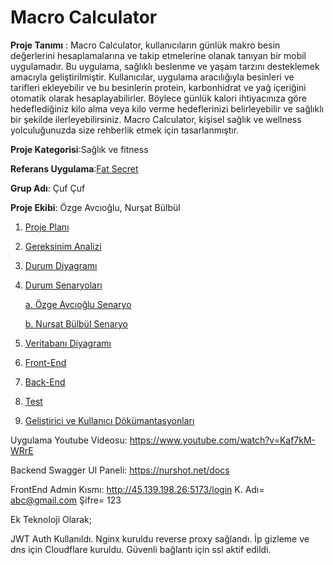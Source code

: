 # Macro Calculator
**Proje Tanımı** : Macro Calculator, kullanıcıların günlük makro besin değerlerini hesaplamalarına ve takip etmelerine olanak tanıyan bir mobil uygulamadır. Bu uygulama, sağlıklı beslenme ve yaşam tarzını desteklemek amacıyla geliştirilmiştir. Kullanıcılar, uygulama aracılığıyla besinleri ve tarifleri ekleyebilir ve bu besinlerin protein, karbonhidrat ve yağ içeriğini otomatik olarak hesaplayabilirler. Böylece günlük kalori ihtiyacınıza göre hedeflediğiniz kilo alma veya kilo verme hedeflerinizi belirleyebilir ve sağlıklı bir şekilde ilerleyebilirsiniz. Macro Calculator, kişisel sağlık ve wellness yolculuğunuzda size rehberlik etmek için tasarlanmıştır.

**Proje Kategorisi**:Sağlık ve fitness

**Referans Uygulama**:[Fat Secret](https://play.google.com/store/apps/details?id=com.fatsecret.android&pcampaignid=web_share)

**Grup Adı**: Çuf Çuf

**Proje Ekibi**: Özge Avcıoğlu, Nurşat Bülbül


 1. [Proje Planı](https://1drv.ms/x/c/d51141afdf456087/EW9ee9vuLuRBj-mWV_KOIxoBJ1suSZYAjg49quANIsc-sA?e=cuvqsO)
 2. [Gereksinim Analizi](https://github.com/Nurshot/MacroCalculator/tree/main/Gereksinim)
 3. [Durum Diyagramı](https://github.com/Nurshot/MacroCalculator/blob/main/durumdiyagrami.jpeg?raw=true)
 4. [Durum Senaryoları](https://github.com/Nurshot/MacroCalculator/tree/main/Senaryo)
    
    [a. Özge Avcıoğlu Senaryo](https://github.com/Nurshot/MacroCalculator/blob/main/Senaryo/ozge.md)
    
    [b. Nurşat Bülbül Senaryo](https://github.com/Nurshot/MacroCalculator/blob/main/Senaryo/nursat.md)
    
 6. [Veritabanı Diyagramı](https://github.com/Nurshot/MacroCalculator/blob/main/veritabanidiyagram.png?raw=true)
 7. [Front-End](https://github.com/Nurshot/MacroCalculator/blob/main/Frontend.md)
 8. [Back-End](https://github.com/Nurshot/MacroCalculator/blob/main/Backend.md)
 9. [Test](https://github.com/Nurshot/MacroCalculator/blob/main/Test.md)
 10. [Geliştirici ve Kullanıcı Dökümantasyonları](https://github.com/Nurshot/MacroCalculator/blob/main/Geli%C5%9Ftirici%20ve%20Kullan%C4%B1c%C4%B1%20Dok%C3%BCmantasyonlar%C4%B1.md)


Uygulama Youtube Videosu: https://www.youtube.com/watch?v=Kaf7kM-WRrE

Backend Swagger UI Paneli: https://nurshot.net/docs

FrontEnd Admin Kısmı: http://45.139.198.26:5173/login
K. Adı= abc@gmail.com
Şifre= 123

Ek Teknoloji Olarak;

JWT Auth Kullanıldı. Nginx kuruldu reverse proxy sağlandı. İp gizleme ve dns için Cloudflare kuruldu. Güvenli bağlantı için ssl aktif edildi.


